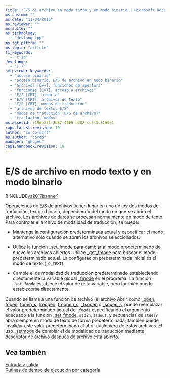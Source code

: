 ```yaml
---
title: "E/S de archivo en modo texto y en modo binario | Microsoft Docs"
ms.custom: ""
ms.date: "11/04/2016"
ms.reviewer: ""
ms.suite: ""
ms.technology: 
  - "devlang-cpp"
ms.tgt_pltfrm: ""
ms.topic: "article"
f1_keywords: 
  - "c.io"
dev_langs: 
  - "C++"
helpviewer_keywords: 
  - "acceso binario"
  - "acceso binario, E/S de archivo en modo binario"
  - "archivos [C++], funciones de apertura"
  - "funciones [CRT], acceso a archivos"
  - "E/S [CRT], binaria"
  - "E/S [CRT], archivos de texto"
  - "E/S [CRT], modos de traducción"
  - "archivos de texto, E/S"
  - "modos de traducción (E/S de archivo)"
  - "traslación, modos"
ms.assetid: 3196e321-8b87-4609-b302-cd6f3c516051
caps.latest.revision: 10
author: "corob-msft"
ms.author: "corob"
manager: "ghogen"
caps.handback.revision: 10
---
```

# E/S de archivo en modo texto y en modo binario
[!INCLUDE[vs2017banner](../assembler/inline/includes/vs2017banner.md)]

Operaciones de E\/S de archivos tienen lugar en uno de los dos modos de traducción, texto o binario, dependiendo del modo en que se abrirá el archivo.  Los archivos de datos se procesan normalmente en modo de texto.  Para controlar el archivo de modalidad de traducción, se puede:  
  
-   Mantenga la configuración predeterminada actual y especificar el modo alternativo sólo cuando se abren los archivos seleccionados.  
  
-   Utilice la función [\_set\_fmode](../c-runtime-library/reference/set-fmode.md) para cambiar al modo predeterminado de nuevo los archivos abiertos.  Utilice [\_get\_fmode](../c-runtime-library/reference/get-fmode.md) para buscar el modo predeterminado actual.  La configuración predeterminada inicial es el modo de texto \(`_O_TEXT`\).  
  
-   Cambie el de modalidad de traducción predeterminado estableciendo directamente la variable global [\_fmode](../c-runtime-library/fmode.md) en el programa.  La función `_set_fmode` establece el valor de esta variable, pero también puede establecerse directamente.  
  
 Cuando se llama a una función de archivo \(el archivo Abrir como [\_open](../c-runtime-library/reference/open-wopen.md), [fopen](../c-runtime-library/reference/fopen-wfopen.md), [fopen\_s](../c-runtime-library/reference/fopen-s-wfopen-s.md), [freopen](../c-runtime-library/reference/freopen-wfreopen.md), [freopen\_s](../c-runtime-library/reference/freopen-s-wfreopen-s.md), [\_fsopen](../c-runtime-library/reference/fsopen-wfsopen.md) o [\_sopen\_s](../c-runtime-library/reference/sopen-s-wsopen-s.md), puede reemplazar el valor predeterminado actual de `_fmode` especificando el argumento adecuado a la función [\_set\_fmode](../c-runtime-library/reference/set-fmode.md).  `stdin`, `stdout`, y secuencias de `stderr` abra siempre en modo de texto de forma predeterminada; también puede invalidar este valor predeterminado al abrir cualquiera de estos archivos.  El uso [\_setmode](../c-runtime-library/reference/setmode.md) de cambiar el de modalidad de traducción mediante descriptor de archivo después de archivo está abierto.  
  
## Vea también  
 [Entrada y salida](../c-runtime-library/input-and-output.md)   
 [Rutinas de tiempo de ejecución por categoría](../c-runtime-library/run-time-routines-by-category.md)